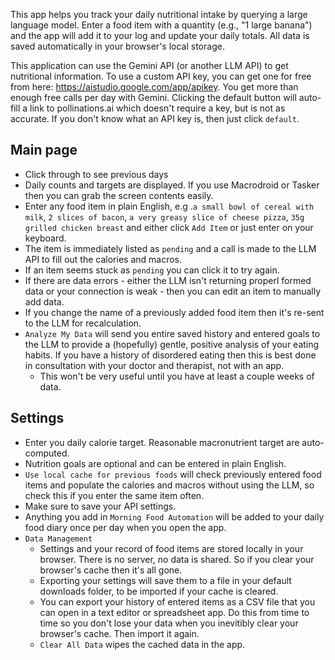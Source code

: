 This app helps you track your daily nutritional intake by querying a large language model. Enter a food item with a quantity (e.g., "1 large banana") and the app will add it to your log and update your daily totals. All data is saved automatically in your browser's local storage.

This application can use the Gemini API (or another LLM API) to get nutritional information. To use a custom API key, you can get one for free from here: https://aistudio.google.com/app/apikey. You get more than enough free calls per day with Gemini. 
Clicking the default button will auto-fill a link to pollinations.ai which doesn't require a key, but is not as accurate. If you don't know what an API key is, then just click `default`.

## Main page
- Click through to see previous days
- Daily counts and targets are displayed. If you use Macrodroid or Tasker then you can grab the screen contents easily.
- Enter any food item in plain English, e.g .`a small bowl of cereal with milk`, `2 slices of bacon`, `a very greasy slice of cheese pizza`, `35g grilled chicken breast` and either click `Add Item` or just enter on your keyboard.
- The item is immediately listed as `pending` and a call is made to the LLM API to fill out the calories and macros.
- If an item seems stuck as `pending` you can click it to try again.
- If there are data errors - either the LLM isn't returning properl formed data or your connection is weak - then you can edit an item to manually add data.
- If you change the name of a previously added food item then it's re-sent to the LLM for recalculation.
- `Analyze My Data` will send you entire saved history and entered goals to the LLM to provide a (hopefully) gentle, positive analysis of your eating habits. If you have a history of disordered eating then this is best done in consultation with your doctor and therapist, not with an app.
  - This won't be very useful until you have at least a couple weeks of data.


## Settings
- Enter you daily calorie target. Reasonable macronutrient target are auto-computed. 
- Nutrition goals are optional and can be entered in plain English.
- `Use local cache for previous foods` will check previously entered food items and populate the calories and macros without using the LLM, so check this if you enter the same item often.
- Make sure to save your API settings.
- Anything you add in `Morning Food Automation` will be added to your daily food diary once per day when you open the app.
- `Data Management`
  - Settings and your record of food items are stored locally in your browser. There is no server, no data is shared. So if you clear your browser's cache then it's all gone.
  - Exporting your settings will save them to a file in your default downloads folder, to be imported if your cache is cleared.
  - You can export your history of entered items as a CSV file that you can open in a text editor or spreadsheet app. Do this from time to time so you don't lose your data when you inevitibly clear your browser's cache. Then import it again.
  - `Clear All Data` wipes the cached data in the app.
